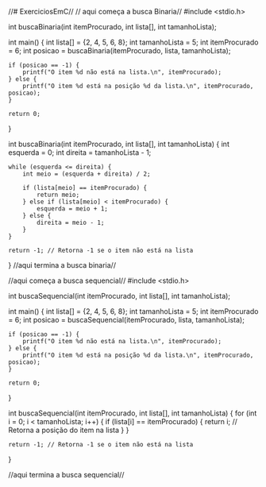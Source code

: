 //# ExerciciosEmC//
// aqui começa a busca Binaria//
#include <stdio.h>

int buscaBinaria(int itemProcurado, int lista[], int tamanhoLista);

int main() {
    int lista[] = {2, 4, 5, 6, 8};
    int tamanhoLista = 5;
    int itemProcurado = 6;
    int posicao = buscaBinaria(itemProcurado, lista, tamanhoLista);
    
    if (posicao == -1) {
        printf("O item %d não está na lista.\n", itemProcurado);
    } else {
        printf("O item %d está na posição %d da lista.\n", itemProcurado, posicao);
    }
    
    return 0;
}

int buscaBinaria(int itemProcurado, int lista[], int tamanhoLista) {
    int esquerda = 0;
    int direita = tamanhoLista - 1;
    
    while (esquerda <= direita) {
        int meio = (esquerda + direita) / 2;
        
        if (lista[meio] == itemProcurado) {
            return meio;
        } else if (lista[meio] < itemProcurado) {
            esquerda = meio + 1;
        } else {
            direita = meio - 1;
        }
    }
    
    return -1; // Retorna -1 se o item não está na lista
}
//aqui termina a busca binaria//


//aqui começa a busca sequencial//
#include <stdio.h>

int buscaSequencial(int itemProcurado, int lista[], int tamanhoLista);

int main() {
    int lista[] = {2, 4, 5, 6, 8};
    int tamanhoLista = 5;
    int itemProcurado = 6;
    int posicao = buscaSequencial(itemProcurado, lista, tamanhoLista);
    
    if (posicao == -1) {
        printf("O item %d não está na lista.\n", itemProcurado);
    } else {
        printf("O item %d está na posição %d da lista.\n", itemProcurado, posicao);
    }
    
    return 0;
}

int buscaSequencial(int itemProcurado, int lista[], int tamanhoLista) {
    for (int i = 0; i < tamanhoLista; i++) {
        if (lista[i] == itemProcurado) {
            return i; // Retorna a posição do item na lista
        }
    }
    
    return -1; // Retorna -1 se o item não está na lista
}


//aqui termina a busca sequencial//
